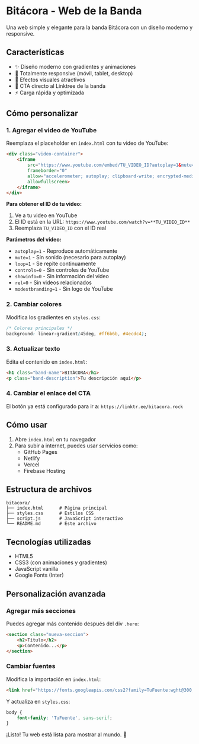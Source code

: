# Bitácora - Web de la Banda

Una web simple y elegante para la banda Bitácora con un diseño moderno y responsive.

## Características

- ✨ Diseño moderno con gradientes y animaciones
- 📱 Totalmente responsive (móvil, tablet, desktop)
- 🎨 Efectos visuales atractivos
- 🔗 CTA directo al Linktree de la banda
- ⚡ Carga rápida y optimizada

## Cómo personalizar

### 1. Agregar el video de YouTube

Reemplaza el placeholder en `index.html` con tu video de YouTube:

```html
<div class="video-container">
    <iframe 
        src="https://www.youtube.com/embed/TU_VIDEO_ID?autoplay=1&mute=1&loop=1&playlist=TU_VIDEO_ID&controls=0&showinfo=0&rel=0&modestbranding=1" 
        frameborder="0" 
        allow="accelerometer; autoplay; clipboard-write; encrypted-media; gyroscope; picture-in-picture" 
        allowfullscreen>
    </iframe>
</div>
```

**Para obtener el ID de tu video:**
1. Ve a tu video en YouTube
2. El ID está en la URL: `https://www.youtube.com/watch?v=**TU_VIDEO_ID**`
3. Reemplaza `TU_VIDEO_ID` con el ID real

**Parámetros del video:**
- `autoplay=1` - Reproduce automáticamente
- `mute=1` - Sin sonido (necesario para autoplay)
- `loop=1` - Se repite continuamente
- `controls=0` - Sin controles de YouTube
- `showinfo=0` - Sin información del video
- `rel=0` - Sin videos relacionados
- `modestbranding=1` - Sin logo de YouTube

### 2. Cambiar colores

Modifica los gradientes en `styles.css`:

```css
/* Colores principales */
background: linear-gradient(45deg, #ff6b6b, #4ecdc4);
```

### 3. Actualizar texto

Edita el contenido en `index.html`:

```html
<h1 class="band-name">BITÁCORA</h1>
<p class="band-description">Tu descripción aquí</p>
```

### 4. Cambiar el enlace del CTA

El botón ya está configurado para ir a: `https://linktr.ee/bitacora.rock`

## Cómo usar

1. Abre `index.html` en tu navegador
2. Para subir a internet, puedes usar servicios como:
   - GitHub Pages
   - Netlify
   - Vercel
   - Firebase Hosting

## Estructura de archivos

```
bitacora/
├── index.html      # Página principal
├── styles.css      # Estilos CSS
├── script.js       # JavaScript interactivo
└── README.md       # Este archivo
```

## Tecnologías utilizadas

- HTML5
- CSS3 (con animaciones y gradientes)
- JavaScript vanilla
- Google Fonts (Inter)

## Personalización avanzada

### Agregar más secciones

Puedes agregar más contenido después del div `.hero`:

```html
<section class="nueva-seccion">
    <h2>Título</h2>
    <p>Contenido...</p>
</section>
```

### Cambiar fuentes

Modifica la importación en `index.html`:

```html
<link href="https://fonts.googleapis.com/css2?family=TuFuente:wght@300;400;600;700&display=swap" rel="stylesheet">
```

Y actualiza en `styles.css`:

```css
body {
    font-family: 'TuFuente', sans-serif;
}
```

¡Listo! Tu web está lista para mostrar al mundo. 🎸 